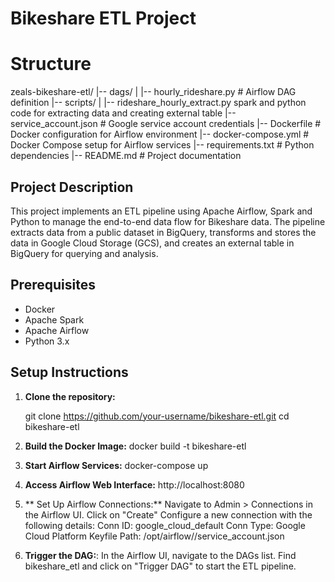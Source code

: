 # Bikeshare ETL Project

# Structure
zeals-bikeshare-etl/
|-- dags/
|   |-- hourly_rideshare.py        # Airflow DAG definition
|-- scripts/
|   |-- rideshare_hourly_extract.py        spark and python code for extracting data and creating external table
|-- service_account.json    # Google service account credentials
|-- Dockerfile                  # Docker configuration for Airflow environment
|-- docker-compose.yml          # Docker Compose setup for Airflow services
|-- requirements.txt            # Python dependencies
|-- README.md                   # Project documentation

## Project Description

This project implements an ETL pipeline using Apache Airflow, Spark and Python to manage the end-to-end data flow for Bikeshare data. The pipeline extracts data from a public dataset in BigQuery, transforms and stores the data in Google Cloud Storage (GCS), 
and creates an external table in BigQuery for querying and analysis.

## Prerequisites

- Docker
- Apache Spark
- Apache Airflow
- Python 3.x

## Setup Instructions

1. **Clone the repository:**

	git clone https://github.com/your-username/bikeshare-etl.git
	cd bikeshare-etl

2. **Build the Docker Image:**
	docker build -t bikeshare-etl

3. **Start Airflow Services:**
	docker-compose up

4. **Access Airflow Web Interface:**
	http://localhost:8080

5. ** Set Up Airflow Connections:**
	Navigate to Admin > Connections in the Airflow UI.
	Click on "Create"
	Configure a new connection with the following details:
	Conn ID: google_cloud_default
	Conn Type: Google Cloud Platform
	Keyfile Path: /opt/airflow//service_account.json

7. **Trigger the DAG:**:
	In the Airflow UI, navigate to the DAGs list.
	Find bikeshare_etl and click on "Trigger DAG" to start the ETL pipeline.

